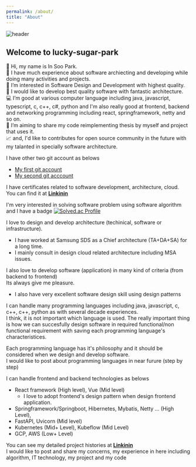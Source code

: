 ```yaml
---
permalink: /about/
title: "About"
---
```

![header](https://capsule-render.vercel.app/api?type=waving&color=gradient&height=120&animation=fadeIn&section=footer&text=🍉🍓🍅&fontAlign=80)

## Welcome to lucky-sugar-park

👋 Hi, my name is In Soo Park.  
👥 I have much experience about software archiecting and developing while doing many activities and projects.  
👀 I’m interested in Software Design and Development with highest quality.  
🤖 I would like to develop best quality software with fantastic architecture.  
💻 I’m good at various computer language including java, javascript, typescript, c, c++, c#, python and I'm also really good at frontend, backend and networking programming including react, springframework, netty and so on.  
📝 I’m aiming to share my code reimplementing thesis by myself and project that uses it.  
📈 and, I'd like to contributes for open source community in the future with my talanted in specially software architecture.  


I have other two git account as belows  
  - [My first git account](https://www.github.com/insoo67park)
  - [My second git acccount](https://github.com/wondermelon4ever)

I have certificates related to software development, architecture, cloud.  
You can find it at **[Linkinin](https://www.linkedin.com/in/insoo-park)**

I'm very interested in solving software problem using software algorithm and I have a badge 
[![Solved.ac Profile](http://mazassumnida.wtf/api/v2/generate_badge?boj=ispark)](https://solved.ac/ispark/)  

I love to design and develop architecture (techinical, software or infrastructure). 
- I have worked at Samsung SDS as a Chief architecture (TA+DA+SA) for a long time.  
- I mainly consult in design cloud related architecture including MSA issues.

I also love to develop software (application) in many kind of criteria (from backend to frontend)  
Its always give me pleasure.  
- I also have very excellent software design skill using design patterns  

I can handle many programming languages including java, javascript, c, c++, c++, python as with several decade experiences.  
I think, it is not important which language is used. The really important thing is how we can succesfully design software in required functional/non functional requirement with saving each programming language's characteristices.  

Each programming language has it's philosophy and it should be considered when we design and develop software.  
I would like to post about programming languages in near furure (step by step)  

I can handle frontend and backend technologies as belows  
- React framework (High level), Vue (Mid level)  
  - I love to adopt frontend's design pattern when design frontend application.  
- Springframework/Springboot, Hibernetes, Mybatis, Netty ... (High Level),   
- FastAPI, Uvicorn (Mid level)
- Kubernetes (Mid+ Level), Kubeflow (Mid Level)  
- GCP, AWS (Low+ Level)

You can see my detailed project histories at **[Linkinin](https://www.linkedin.com/in/insoo-park)**    
I would like to post and share my concerns, my experience in here including algorithm, IT technology, my project and my code  
